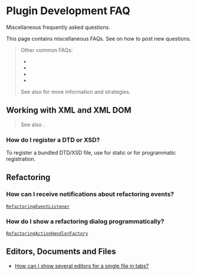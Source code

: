 <!-- Copyright 2000-2025 JetBrains s.r.o. and contributors. Use of this source code is governed by the Apache 2.0 license. -->

# Plugin Development FAQ

<link-summary>Miscellaneous frequently asked questions.</link-summary>

This page contains miscellaneous FAQs. See [](getting_help.topic#problems-with-code-support-issues) on how to post new questions.

> Other common FAQs:
> - [](ide_infrastructure.md)
> - [](ui_faq.md)
> - [](testing_faq.md)
> - [](tools_intellij_platform_gradle_plugin_faq.md)
>
> See also [](explore_api.md) for more information and strategies.
>

## Working with XML and XML DOM

> See also [](xml_dom_api.md).

### How do I register a DTD or XSD?

To register a bundled DTD/XSD file, use <include from="snippets.topic" element-id="ep"><var name="ep" value="com.intellij.standardResource"/></include>
for static
or <include from="snippets.topic" element-id="ep"><var name="ep" value="com.intellij.standardResourceProvider"/></include>
for programmatic registration.

## Refactoring

### How can I receive notifications about refactoring events?

[`RefactoringEventListener`](%gh-ic%/platform/refactoring/src/com/intellij/refactoring/listeners/RefactoringEventListener.java)

### How do I show a refactoring dialog programmatically?

[`RefactoringActionHandlerFactory`](%gh-ic%/platform/lang-api/src/com/intellij/refactoring/RefactoringActionHandlerFactory.java)

## Editors, Documents and Files

* [How can I show several editors for a single file in tabs?](https://intellij-support.jetbrains.com/hc/en-us/community/posts/206795495-Alternative-Editors-ala-HTML-Preview)
